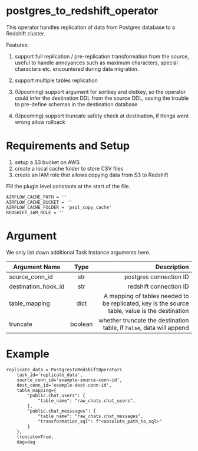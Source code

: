 # postgres_to_redshift_operator

This operator handles replication of data from Postgres database to a Redshift cluster.

Features:

1. support full replication / pre-replication transformation from the source,
    useful to handle annoyances such as maximum characters, special characters 
    etc. encountered during data migration.
    
2. support multiple tables replication

3. (Upcoming) support argument for sortkey and distkey, so the operator could infer
    the destination DDL from the source DDL, saving the trouble to pre-define schemas 
    in the destination database
    
4. (Upcoming) support truncate safety check at destination, if things went wrong allow rollback

 
# Requirements and Setup

1. setup a S3 bucket on AWS
2. create a local cache folder to store CSV files
3. create an IAM role that allows copying data from S3 to Redshift

Fill the plugin level constants at the start of the file.

```
AIRFLOW_CACHE_PATH = ''
AIRFLOW_CACHE_BUCKET = ''
AIRFLOW_CACHE_FOLDER = 'psql_copy_cache'
REDSHIFT_IAM_ROLE = ''
```

# Argument

We only list down additional Task Instance arguments here. 

| Argument Name      | Type           | Description |
| ------------- |:-------------:| -----:|
| source_conn_id | str | postgres connection ID |
| destination_hook_id | str | redshift connection ID |
| table_mapping | dict | A mapping of tables needed to be replicated, key is the source table, value is the destination |
| truncate | boolean | whether truncate the destination table, if `False`, data will append |

# Example

```
replicate_data = PostgresToRedshiftOperator(
    task_id='replicate_data',
    source_conn_id='example-source-conn-id',
    dest_conn_id='example-dest-conn-id',
    table_mapping={
        "public.chat_users": {
            "table_name": "raw_chats.chat_users",
        },
        "public.chat_messsages": {
            "table_name": "raw_chats.chat_messages",
            "transformation_sql": f"<absolute_path_to_sql>"
        }
    },
    truncate=True,
    dag=dag
```
